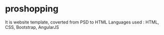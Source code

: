 # proshopping
It is website template, coverted from PSD to HTML
Languages used : HTML, CSS, Bootstrap, AngularJS
